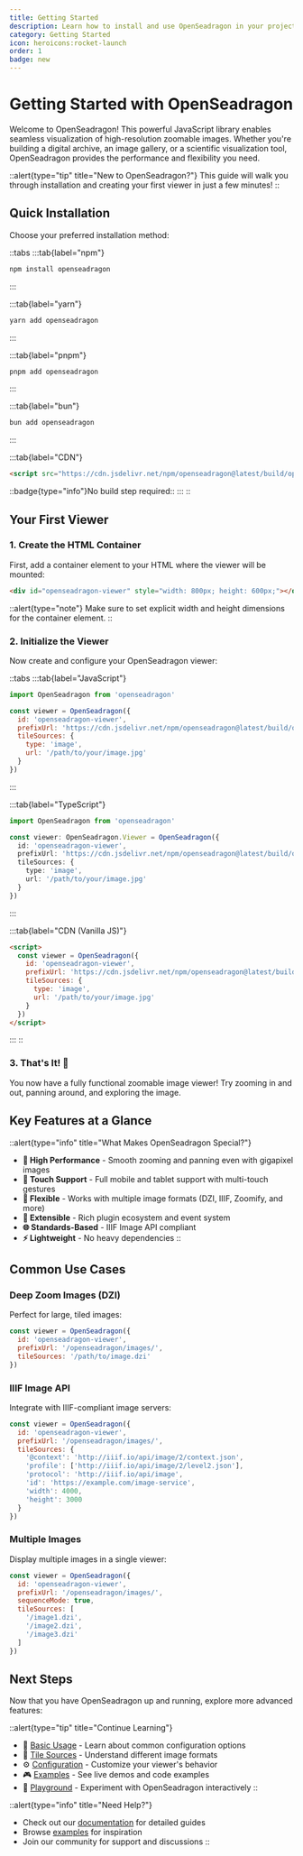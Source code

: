 ```yaml
---
title: Getting Started
description: Learn how to install and use OpenSeadragon in your project
category: Getting Started
icon: heroicons:rocket-launch
order: 1
badge: new
---
```


# Getting Started with OpenSeadragon

Welcome to OpenSeadragon! This powerful JavaScript library enables seamless visualization of high-resolution zoomable images. Whether you're building a digital archive, an image gallery, or a scientific visualization tool, OpenSeadragon provides the performance and flexibility you need.

::alert{type="tip" title="New to OpenSeadragon?"}
This guide will walk you through installation and creating your first viewer in just a few minutes!
::

## Quick Installation

Choose your preferred installation method:

::tabs
:::tab{label="npm"}
```bash
npm install openseadragon
```
:::

:::tab{label="yarn"}
```bash
yarn add openseadragon
```
:::

:::tab{label="pnpm"}
```bash
pnpm add openseadragon
```
:::

:::tab{label="bun"}
```bash
bun add openseadragon
```
:::

:::tab{label="CDN"}
```html
<script src="https://cdn.jsdelivr.net/npm/openseadragon@latest/build/openseadragon/openseadragon.min.js"></script>
```
::badge{type="info"}No build step required::
:::
::

## Your First Viewer

### 1. Create the HTML Container

First, add a container element to your HTML where the viewer will be mounted:

```html
<div id="openseadragon-viewer" style="width: 800px; height: 600px;"></div>
```

::alert{type="note"}
Make sure to set explicit width and height dimensions for the container element.
::

### 2. Initialize the Viewer

Now create and configure your OpenSeadragon viewer:

::tabs
:::tab{label="JavaScript"}
```javascript
import OpenSeadragon from 'openseadragon'

const viewer = OpenSeadragon({
  id: 'openseadragon-viewer',
  prefixUrl: 'https://cdn.jsdelivr.net/npm/openseadragon@latest/build/openseadragon/images/',
  tileSources: {
    type: 'image',
    url: '/path/to/your/image.jpg'
  }
})
```
:::

:::tab{label="TypeScript"}
```typescript
import OpenSeadragon from 'openseadragon'

const viewer: OpenSeadragon.Viewer = OpenSeadragon({
  id: 'openseadragon-viewer',
  prefixUrl: 'https://cdn.jsdelivr.net/npm/openseadragon@latest/build/openseadragon/images/',
  tileSources: {
    type: 'image',
    url: '/path/to/your/image.jpg'
  }
})
```
:::

:::tab{label="CDN (Vanilla JS)"}
```html
<script>
  const viewer = OpenSeadragon({
    id: 'openseadragon-viewer',
    prefixUrl: 'https://cdn.jsdelivr.net/npm/openseadragon@latest/build/openseadragon/images/',
    tileSources: {
      type: 'image',
      url: '/path/to/your/image.jpg'
    }
  })
</script>
```
:::
::

### 3. That's It! 🎉

You now have a fully functional zoomable image viewer! Try zooming in and out, panning around, and exploring the image.

## Key Features at a Glance

::alert{type="info" title="What Makes OpenSeadragon Special?"}
- **🚀 High Performance** - Smooth zooming and panning even with gigapixel images
- **📱 Touch Support** - Full mobile and tablet support with multi-touch gestures
- **🎨 Flexible** - Works with multiple image formats (DZI, IIIF, Zoomify, and more)
- **🔧 Extensible** - Rich plugin ecosystem and event system
- **🌐 Standards-Based** - IIIF Image API compliant
- **⚡ Lightweight** - No heavy dependencies
::

## Common Use Cases

### Deep Zoom Images (DZI)

Perfect for large, tiled images:

```javascript
const viewer = OpenSeadragon({
  id: 'openseadragon-viewer',
  prefixUrl: '/openseadragon/images/',
  tileSources: '/path/to/image.dzi'
})
```

### IIIF Image API

Integrate with IIIF-compliant image servers:

```javascript
const viewer = OpenSeadragon({
  id: 'openseadragon-viewer',
  prefixUrl: '/openseadragon/images/',
  tileSources: {
    '@context': 'http://iiif.io/api/image/2/context.json',
    'profile': ['http://iiif.io/api/image/2/level2.json'],
    'protocol': 'http://iiif.io/api/image',
    'id': 'https://example.com/image-service',
    'width': 4000,
    'height': 3000
  }
})
```

### Multiple Images

Display multiple images in a single viewer:

```javascript
const viewer = OpenSeadragon({
  id: 'openseadragon-viewer',
  prefixUrl: '/openseadragon/images/',
  sequenceMode: true,
  tileSources: [
    '/image1.dzi',
    '/image2.dzi',
    '/image3.dzi'
  ]
})
```

## Next Steps

Now that you have OpenSeadragon up and running, explore more advanced features:

::alert{type="tip" title="Continue Learning"}
- 📖 [Basic Usage](/docs/basic-usage) - Learn about common configuration options
- 🎨 [Tile Sources](/docs/tile-sources) - Understand different image formats
- ⚙️ [Configuration](/docs/configuration) - Customize your viewer's behavior
- 🎮 [Examples](/examples) - See live demos and code examples
- 🎪 [Playground](/playground) - Experiment with OpenSeadragon interactively
::

::alert{type="info" title="Need Help?"}
- Check out our [documentation](/docs) for detailed guides
- Browse [examples](/examples) for inspiration
- Join our community for support and discussions
::
